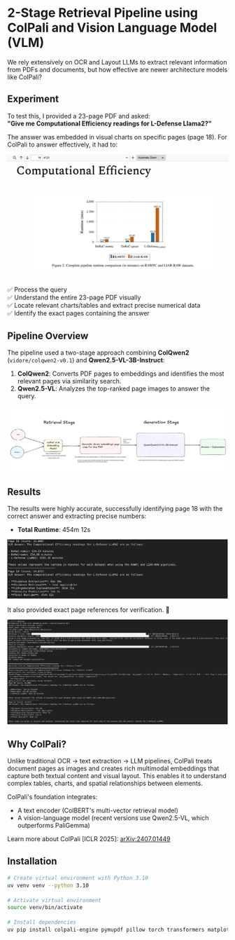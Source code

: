 # 2-Stage Retrieval Pipeline using ColPali and Vision Language Model (VLM)

We rely extensively on OCR and Layout LLMs to extract relevant information from PDFs and documents, but how effective are newer architecture models like ColPali?

## Experiment

To test this, I provided a 23-page PDF and asked:  
**"Give me Computational Efficiency readings for L-Defense Llama2?"**

The answer was embedded in visual charts on specific pages (page 18). For ColPali to answer effectively, it had to:

![PDF Page with Answer](images/page-18-pdf.png)

✅ Process the query  
✅ Understand the entire 23-page PDF visually  
✅ Locate relevant charts/tables and extract precise numerical data  
✅ Identify the exact pages containing the answer  

## Pipeline Overview

The pipeline used a two-stage approach combining **ColQwen2** (`vidore/colqwen2-v0.1`) and **Qwen2.5-VL-3B-Instruct**:

1. **ColQwen2**: Converts PDF pages to embeddings and identifies the most relevant pages via similarity search.  
2. **Qwen2.5-VL**: Analyzes the top-ranked page images to answer the query.  

![2-Stage Pipeline Diagram](images/pipeline-diagram.png)

## Results 

The results were highly accurate, successfully identifying page 18 with the correct answer and extracting precise numbers:  

- **Total Runtime**: 454m 12s  

![Terminal Result](images/page-18-terminal.png)

It also provided exact page references for verification. 🎯

![Terminal Response](images/terminal-response.png)

## Why ColPali?

Unlike traditional OCR → text extraction → LLM pipelines, ColPali treats document pages as images and creates rich multimodal embeddings that capture both textual content and visual layout. This enables it to understand complex tables, charts, and spatial relationships between elements.

ColPali's foundation integrates:  
- A text encoder (ColBERT's multi-vector retrieval model)  
- A vision-language model (recent versions use Qwen2.5-VL, which outperforms PaliGemma)  

Learn more about ColPali [ICLR 2025]: [arXiv:2407.01449](https://arxiv.org/abs/2407.01449)

## Installation

```bash
# Create virtual environment with Python 3.10
uv venv venv --python 3.10

# Activate virtual environment
source venv/bin/activate

# Install dependencies
uv pip install colpali-engine pymupdf pillow torch transformers matplotlib opencv-python numpy qwen_vl_utils git+https://github.com/illuin-tech/colpali